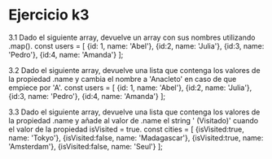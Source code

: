# Ejercicio k3

3.1 Dado el siguiente array, devuelve un array con sus nombres
utilizando .map().
const users = [
	{id: 1, name: 'Abel'},
	{id:2, name: 'Julia'},
	{id:3, name: 'Pedro'},
	{id:4, name: 'Amanda'}
];

3.2 Dado el siguiente array, devuelve una lista que contenga los valores de la propiedad .name y cambia el nombre a 'Anacleto' en caso de que empiece por 'A'.
const users = [
	{id: 1, name: 'Abel'},
	{id:2, name: 'Julia'},
	{id:3, name: 'Pedro'},
	{id:4, name: 'Amanda'}
];

3.3 Dado el siguiente array, devuelve una lista que contenga los valores de la propiedad .name y añade al valor de .name el string ' (Visitado)' cuando el valor de la propiedad isVisited = true.
const cities = [
	{isVisited:true, name: 'Tokyo'},
	{isVisited:false, name: 'Madagascar'},
	{isVisited:true, name: 'Amsterdam'},
	{isVisited:false, name: 'Seul'}
];